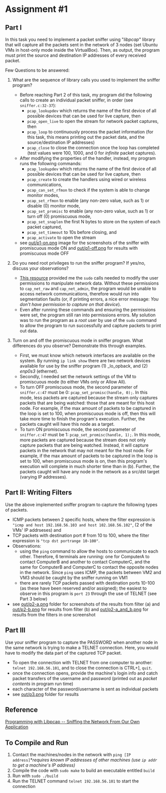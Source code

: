 # Assignment #1

## Part I
In this task you need to implement a packet sniffer using "_libpcap_" library that will capture all the packets sent in the network of 3 nodes (set Ubuntu VMs in host-only mode inside the VirtualBox). Then, as output, the program must print the source and destination IP addresses of every received packet.

Few Questions to be answered:

1. What are the sequence of library calls you used to implement the sniffer program?
	- Before reaching Part 2 of this task, my program did the following calls to create an individual packet sniffer, in order (see `sniffer.c:32-37`):
		- `pcap_lookupdev` which returns the name of the first device of all possible devices that can be used for live capture, then
		- `pcap_open_live` to open the stream for network packet captures, then
		- `pcap_loop` to continuously process the packet information (for this task, this means printing out the packet data, and the source/destination IP addresses)
		- `pcap_close` to close the connection once the loop has completed (test values were 100, 1000, and 0 for _infinite_ packet captures).
 	- After modifying the properties of the handler, instead, my program runs the following commands:
		- `pcap_lookupdev` which returns the name of the first device of all possible devices that can be used for live capture, then
		- `pcap_create` to create the handlers using wired or wireless communications,
		- `pcap_can_set_rfmon` to check if the system is able to change monitor modes,
		- `pcap_set_rfmon` to enable (any non-zero value, such as 1) or disable (0) monitor mode,
		- `pcap_set_promisc` to enable (any non-zero value, such as 1) or turn off (0) promiscuous mode,
		- `pcap_set_snaplen` the first N bytes to store on the system of each packet captured,
		- `pcap_set_timeout` to 10s before closing, and
		- `pcap_activate` to open the stream
	- see [out/p1-on.png](https://github.com/mahdafr/20u_cs5391-t1/blob/master/out/p1-on.png) image for the screenshots of the sniffer with promiscuous mode ON and [out/p1-off.png](https://github.com/mahdafr/20u_cs5391-t1/blob/master/out/p1-off.png) for results with promiscuous mode OFF

2. Do you need root privileges to run the sniffer program? If yes/no, discuss your observations?
	- [This resource](https://askubuntu.com/questions/530920/tcpdump-permissions-problem) provided me the `sudo` calls needed to modify the user permissions to manipulate network data. Without these permissions to `cap_net_raw` and `cap_net_admin`, the program would be unable to access network communications, therefore would run into segmentation faults (or, if printing errors, a nice error message: _You don't have permission to capture on that device_).
	- Even after running these commands and ensuring the permissions were set, the program still ran into permissions errors. My solution was to run the program as a _root_ user by use of the `sudo` command to allow the program to run successfully and capture packets to print out data.

3. Turn on and off the promiscuous mode in sniffer program. What differences do you observe? Demonstrate this through examples.
	- First, we must know which network interfaces are available on the system. By running `ip link show` there are two network devices available for use by the sniffer program (1) _lo_opback, and (2) _enp0s3_ (ethernet).
	- Secondly, I needed set the network settings of the VM to promiscuous mode (to either VMs only or Allow All).
	- To turn OFF promiscuous mode, the second parameter of `sniffer.c:47` must be 0: `pcap_set_promisc(handle, 0);`. In this mode, less packets are captured because the stream only captures packets that are being watched: those that are meant for this host node. For example, if the max amount of packets to be captured in the loop is set to 100, when promiscuous mode is off, then this will take more time to finish the program's execution. Further, the packets caught will have this node as a target.
	- To turn ON promiscuous mode, the second parameter of `sniffer.c:47` must be 1: `pcap_set_promisc(handle, 1);`. In this mode, more packets are captured because the stream does not only capture packets that are being watched. Instead, it will capture packets in the network that may not meant for the host node. For example, if the max amount of packets to be captured in the loop is set to 100, when promiscuous mode is on, then this program's execution will complete in much shorter time than in (b). Further, the packets caught will have any node in the network as a src/dst target (varying IP addresses).

## Part II: Writing Filters
Use the above implemented sniffer program to capture the following types of packets.
- ICMP packets between 2 specific hosts, where the filter expression is `"icmp and host 192.168.56.103 and host 102.168.56.102"`, (2 of the VMs' IP addrseses) and
- TCP packets with destination port # from 10 to 100, where the filter expression is `"tcp dst portrange 10-100"`.
- Observations:
	- using the `ping` command to allow the hosts to communicate to each other. Therefore, 6 terminals are running: one for ComputerA to contact ComputerB and another to contact ComputerC, and the same for ComputerB and ComputerC to contact the opposite nodes in the network. Since `ping` uses ICMP, the packets between VM2 and VM3 should be caught by the sniffer running on VM1
	- there are rarely TCP packets passed with destination ports 10-100 (as these have been reserved and/or assigned); the easiest to observe in this program is `port 23` through the use of TELNET (see Part 3 below)
- see [out/p2-a.png](https://github.com/mahdafr/20u_cs5391-t1/blob/master/out/p2-a.png) folder for screenshots of the results from filter (a) and [out/p2-b.png](https://github.com/mahdafr/20u_cs5391-t1/blob/master/out/p2-b.png) for results from filter (b) and [out/p2-a_and_b.png](https://github.com/mahdafr/20u_cs5391-t1/blob/master/out/p2-a_and_b.png) for results from the filters in one screenshot

## Part III
Use your sniffer program to capture the PASSWORD when another node in the same network is trying to make a TELNET connection. Here, you would have to modify the data part of the captured TCP packet.
- To open the connection with TELNET from one computer to another: `telnet 192.168.56.101`, and to close the connection is CTRL+], `quit`.
- once the connection opens, provide the machine's login info and catch packet transfers of the username and password (printed out as _packet contents_ in program run time)
- each character of the password/username is sent as individual packets
- see [out/p3.png](https://github.com/mahdafr/20u_cs5391-t1/blob/master/out/p3.png) folder for results

## Reference
[Programming with Libpcap -- Sniffing the Network From Our Own Application](http://recursos.aldabaknocking.com/libpcapHakin9LuisMartinGarcia.pdf)

## To Compile and Run
1. Contact the machines/nodes in the network with `ping [IP address]`*_requires known IP addresses of other machines (use `ip addr` to get a machine's IP address)_
2. Compile the code with `sudo make` to build an executable entitled `build`
3. Run with `sudo ./build`
4. Run the TELNET command `telnet 192.168.56.101` to start the connection
